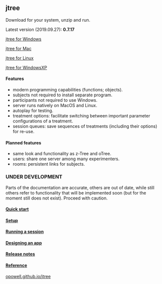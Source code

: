 ## jtree
Download for your system, unzip and run.

Latest version (2019.09.27): **0.7.17**

<a href='https://github.com/opowell/jtree/releases/latest/download/jtree-0.7.17-win.zip'>jtree for Windows</a>

<a href='https://github.com/opowell/jtree/releases/latest/download/jtree-0.7.17-macos.zip'>jtree for Mac</a>

<a href='https://github.com/opowell/jtree/releases/latest/download/jtree-0.7.17-linux.zip'>jtree for Linux</a>

<a href='https://github.com/opowell/jtree/releases/latest/download/jtree-0.7.17-winxp.zip'>jtree for WindowsXP</a>

#### Features
- modern programming capabilities (functions; objects).
- subjects not required to install separate program.
- participants not required to use Windows.
- server runs natively on MacOS and Linux.
- autoplay for testing.
- treatment options: facilitate switching between important parameter configurations of a treatment.
- session queues: save sequences of treatments (including their options) for re-use.

#### Planned features
- same look and functionality as z-Tree and oTree.
- users: share one server among many experimenters.
- rooms: persistent links for subjects.

### UNDER DEVELOPMENT
Parts of the documentation are accurate, others are out of date, while still others refer to functionality that will be implemented soon (but for the moment still does not exist). Proceed with caution.

#### <a href='https://opowell.github.io/jtree/reference/tutorial-1-quick-start.html'>Quick start</a>

#### <a href='https://opowell.github.io/jtree/reference/tutorial-2-setup.html'>Setup</a>

#### <a href='https://opowell.github.io/jtree/reference/tutorial-3-running-a-session.html'>Running a session</a>

#### <a href='https://opowell.github.io/jtree/reference/tutorial-4-designing-an-app.html'>Designing an app</a>

#### <a href='https://opowell.github.io/jtree/reference/tutorial-7-release-notes.html'>Release notes</a>

#### <a href='https://opowell.github.io/jtree/reference/index.html'>Reference</a>

<a href='https://opowell.github.io/jtree'>opowell.github.io/jtree</a>
